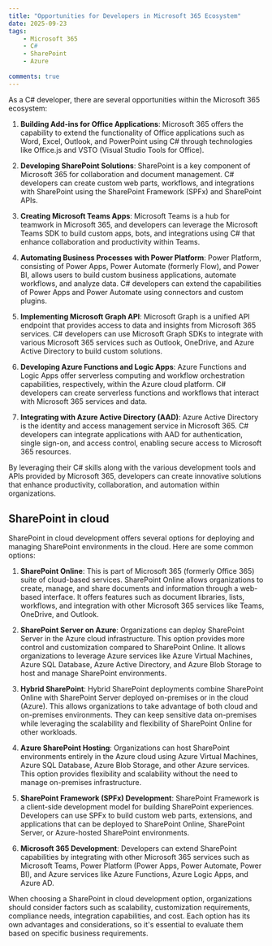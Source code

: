 ```yaml
---
title: "Opportunities for Developers in Microsoft 365 Ecosystem"
date: 2025-09-23
tags:
    - Microsoft 365
    - C#
    - SharePoint
    - Azure
  
comments: true
---
```


As a C# developer, there are several opportunities within the Microsoft 365 ecosystem:

1. **Building Add-ins for Office Applications**: Microsoft 365 offers the capability to extend the functionality of Office applications such as Word, Excel, Outlook, and PowerPoint using C# through technologies like Office.js and VSTO (Visual Studio Tools for Office).

2. **Developing SharePoint Solutions**: SharePoint is a key component of Microsoft 365 for collaboration and document management. C# developers can create custom web parts, workflows, and integrations with SharePoint using the SharePoint Framework (SPFx) and SharePoint APIs.

3. **Creating Microsoft Teams Apps**: Microsoft Teams is a hub for teamwork in Microsoft 365, and developers can leverage the Microsoft Teams SDK to build custom apps, bots, and integrations using C# that enhance collaboration and productivity within Teams.

4. **Automating Business Processes with Power Platform**: Power Platform, consisting of Power Apps, Power Automate (formerly Flow), and Power BI, allows users to build custom business applications, automate workflows, and analyze data. C# developers can extend the capabilities of Power Apps and Power Automate using connectors and custom plugins.

5. **Implementing Microsoft Graph API**: Microsoft Graph is a unified API endpoint that provides access to data and insights from Microsoft 365 services. C# developers can use Microsoft Graph SDKs to integrate with various Microsoft 365 services such as Outlook, OneDrive, and Azure Active Directory to build custom solutions.

6. **Developing Azure Functions and Logic Apps**: Azure Functions and Logic Apps offer serverless computing and workflow orchestration capabilities, respectively, within the Azure cloud platform. C# developers can create serverless functions and workflows that interact with Microsoft 365 services and data.

7. **Integrating with Azure Active Directory (AAD)**: Azure Active Directory is the identity and access management service in Microsoft 365. C# developers can integrate applications with AAD for authentication, single sign-on, and access control, enabling secure access to Microsoft 365 resources.

By leveraging their C# skills along with the various development tools and APIs provided by Microsoft 365, developers can create innovative solutions that enhance productivity, collaboration, and automation within organizations.

## SharePoint in cloud

SharePoint in cloud development offers several options for deploying and managing SharePoint environments in the cloud. Here are some common options:

1. **SharePoint Online**: This is part of Microsoft 365 (formerly Office 365) suite of cloud-based services. SharePoint Online allows organizations to create, manage, and share documents and information through a web-based interface. It offers features such as document libraries, lists, workflows, and integration with other Microsoft 365 services like Teams, OneDrive, and Outlook.

2. **SharePoint Server on Azure**: Organizations can deploy SharePoint Server in the Azure cloud infrastructure. This option provides more control and customization compared to SharePoint Online. It allows organizations to leverage Azure services like Azure Virtual Machines, Azure SQL Database, Azure Active Directory, and Azure Blob Storage to host and manage SharePoint environments.

3. **Hybrid SharePoint**: Hybrid SharePoint deployments combine SharePoint Online with SharePoint Server deployed on-premises or in the cloud (Azure). This allows organizations to take advantage of both cloud and on-premises environments. They can keep sensitive data on-premises while leveraging the scalability and flexibility of SharePoint Online for other workloads.

4. **Azure SharePoint Hosting**: Organizations can host SharePoint environments entirely in the Azure cloud using Azure Virtual Machines, Azure SQL Database, Azure Blob Storage, and other Azure services. This option provides flexibility and scalability without the need to manage on-premises infrastructure.

5. **SharePoint Framework (SPFx) Development**: SharePoint Framework is a client-side development model for building SharePoint experiences. Developers can use SPFx to build custom web parts, extensions, and applications that can be deployed to SharePoint Online, SharePoint Server, or Azure-hosted SharePoint environments.

6. **Microsoft 365 Development**: Developers can extend SharePoint capabilities by integrating with other Microsoft 365 services such as Microsoft Teams, Power Platform (Power Apps, Power Automate, Power BI), and Azure services like Azure Functions, Azure Logic Apps, and Azure AD.

When choosing a SharePoint in cloud development option, organizations should consider factors such as scalability, customization requirements, compliance needs, integration capabilities, and cost. Each option has its own advantages and considerations, so it's essential to evaluate them based on specific business requirements.
